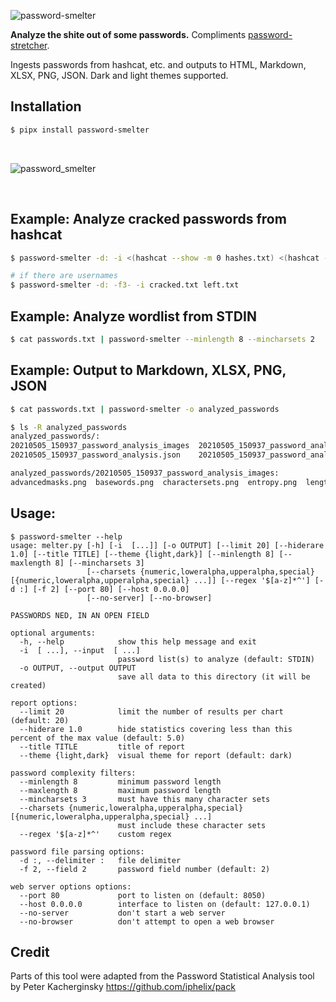 ![password-smelter](https://user-images.githubusercontent.com/20261699/117364387-d7d9e280-ae8b-11eb-927e-c6d4cbf7b76e.png)

**Analyze the shite out of some passwords.** Compliments [password-stretcher](https://github.com/thetechromancer/password-stretcher).

Ingests passwords from hashcat, etc. and outputs to HTML, Markdown, XLSX, PNG, JSON. Dark and light themes supported.

## Installation
~~~bash
$ pipx install password-smelter
~~~

<br>

![password_smelter](https://user-images.githubusercontent.com/20261699/117370076-dc09fe00-ae93-11eb-9703-0c3d4ddef35a.png)

<br>

## Example: Analyze cracked passwords from hashcat
~~~bash
$ password-smelter -d: -i <(hashcat --show -m 0 hashes.txt) <(hashcat --left -m 0 hashes.txt)

# if there are usernames
$ password-smelter -d: -f3- -i cracked.txt left.txt
~~~

## Example: Analyze wordlist from STDIN
~~~bash
$ cat passwords.txt | password-smelter --minlength 8 --mincharsets 2
~~~

## Example: Output to Markdown, XLSX, PNG, JSON
~~~bash
$ cat passwords.txt | password-smelter -o analyzed_passwords

$ ls -R analyzed_passwords
analyzed_passwords/:
20210505_150937_password_analysis_images  20210505_150937_password_analysis.md
20210505_150937_password_analysis.json    20210505_150937_password_analysis.xlsx

analyzed_passwords/20210505_150937_password_analysis_images:
advancedmasks.png  basewords.png  charactersets.png  entropy.png  length.png  mutations.png  numbers.png  simplemasks.png  symbols.png
~~~

## Usage:
~~~
$ password-smelter --help
usage: melter.py [-h] [-i  [...]] [-o OUTPUT] [--limit 20] [--hiderare 1.0] [--title TITLE] [--theme {light,dark}] [--minlength 8] [--maxlength 8] [--mincharsets 3]
                 [--charsets {numeric,loweralpha,upperalpha,special} [{numeric,loweralpha,upperalpha,special} ...]] [--regex '$[a-z]*^'] [-d :] [-f 2] [--port 80] [--host 0.0.0.0]
                 [--no-server] [--no-browser]

PASSWORDS NED, IN AN OPEN FIELD

optional arguments:
  -h, --help            show this help message and exit
  -i  [ ...], --input  [ ...]
                        password list(s) to analyze (default: STDIN)
  -o OUTPUT, --output OUTPUT
                        save all data to this directory (it will be created)

report options:
  --limit 20            limit the number of results per chart (default: 20)
  --hiderare 1.0        hide statistics covering less than this percent of the max value (default: 5.0)
  --title TITLE         title of report
  --theme {light,dark}  visual theme for report (default: dark)

password complexity filters:
  --minlength 8         minimum password length
  --maxlength 8         maximum password length
  --mincharsets 3       must have this many character sets
  --charsets {numeric,loweralpha,upperalpha,special} [{numeric,loweralpha,upperalpha,special} ...]
                        must include these character sets
  --regex '$[a-z]*^'    custom regex

password file parsing options:
  -d :, --delimiter :   file delimiter
  -f 2, --field 2       password field number (default: 2)

web server options options:
  --port 80             port to listen on (default: 8050)
  --host 0.0.0.0        interface to listen on (default: 127.0.0.1)
  --no-server           don't start a web server
  --no-browser          don't attempt to open a web browser
~~~

## Credit
Parts of this tool were adapted from the Password Statistical Analysis tool by Peter Kacherginsky
https://github.com/iphelix/pack